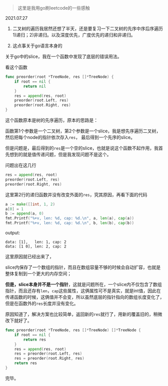 
> 这里是我用go刷leetcode的一些感触

2021.07.27

1. 二叉树的遍历我居然还想了半天，还是要复习一下二叉树的先序中序后序遍历1)递归；2)非递归。以及深度优先，广度优先的递归和非递归。

2. 这点事关于go语言本身的

关于go中的slice，我在一个函数中发现了底层的错误用法。

看这个函数

```go
func preorder(root *TreeNode, res []*TreeNode) {
	if root == nil {
		return nil
	}
	res = append(res, root)
	preorder(root.Left, res)
	preorder(root.Right, res)
}
```

这个函数原本是树的先序遍历，原本的思路是：

函数第1个参数是一个二叉树，第2个参数是一个slice，我是想先序遍历二叉树，然后把每个node的指针依次存入`res`，
最后得到一个先序的slice。

但是问题是，最后得到的`res`是一个空的slice，也就是说这个函数不起作用，我首先想到的就是值传递问题，但是我发现问题不是这个。

问题出在这几行

```go
res = append(res, root)
preorder(root.Left, res)
preorder(root.Right, res)
```

这里第2行的递归函数并没有改变外面的`res`，究其原因，再看下面的代码

```go
a := make([]int, 1, 2)
a[0] = 1
b := append(a, 0)
fmt.Printf("%+v, len: %d, cap: %d.\n", a, len(a), cap(a))
fmt.Printf("%+v, len: %d, cap: %d.\n", b, len(b), cap(b))
```
output:
```
data: [1],   len: 1, cap: 2
data: [1 0], len: 2, cap: 2
```

这里原因就已经出来了，

slice内保存了一个数组的指针，而且在数组容量不够的时候会自动扩容，也就是整体复制到一个更大的内存空间；

**但是，slice本身并不是一个指针**，这就是问题所在，一个slice内不仅包含了数组指针，而且还存有`len`，`cap`这些属性，这俩属性可不是真实，就是int值，因此在传递函数的时候，这俩值并不会变，所以虽然底层的指针指向的数组长度变化了，但是在函数外的`res`长度并没有变化。

原因知道了，解决方案也比较简单，返回新的`res`就行了，用新的覆盖旧的，稍微改下就好了。

```go
func preorder(root *TreeNode, res []*TreeNode) []*TreeNode {
	if root == nil {
		return res
	}
	res = append(res, root)
	res = preorder(root.Left, res)
	res = preorder(root.Right, res)
	return res
}
```

完毕。

